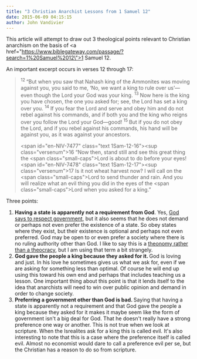 ```yaml
---
title: "3 Christian Anarchist Lessons from 1 Samuel 12"
date: 2015-06-09 04:15:15
author: John Vandivier
---
```




This article will attempt to draw out 3 theological points relevant to Christian anarchism on the basis of <a href=\"https://www.biblegateway.com/passage/?search=1%20Samuel%2012\">1 Samuel 12</a>.

An important excerpt occurs in verses 12 through 17:
<blockquote><span id=\"en-NIV-7473\" class=\"text 1Sam-12-12\"><sup class=\"versenum\">12 </sup>“But when you saw that Nahash king of the Ammonites was moving against you, you said to me, ‘No, we want a king to rule over us’—even though the <span class=\"small-caps\">Lord</span> your God was your king.</span> <span id=\"en-NIV-7474\" class=\"text 1Sam-12-13\"><sup class=\"versenum\">13 </sup>Now here is the king you have chosen, the one you asked for; see, the <span class=\"small-caps\">Lord</span> has set a king over you.</span> <span id=\"en-NIV-7475\" class=\"text 1Sam-12-14\"><sup class=\"versenum\">14 </sup>If you fear the <span class=\"small-caps\">Lord</span> and serve and obey him and do not rebel against his commands, and if both you and the king who reigns over you follow the <span class=\"small-caps\">Lord</span> your God—good!</span> <span id=\"en-NIV-7476\" class=\"text 1Sam-12-15\"><sup class=\"versenum\">15 </sup>But if you do not obey the <span class=\"small-caps\">Lord</span>, and if you rebel against his commands, his hand will be against you, as it was against your ancestors.</span>

<span id=\"en-NIV-7477\" class=\"text 1Sam-12-16\"><sup class=\"versenum\">16 </sup>“Now then, stand still and see this great thing the <span class=\"small-caps\">Lord</span> is about to do before your eyes!</span> <span id=\"en-NIV-7478\" class=\"text 1Sam-12-17\"><sup class=\"versenum\">17 </sup>Is it not wheat harvest now? I will call on the <span class=\"small-caps\">Lord</span> to send thunder and rain. And you will realize what an evil thing you did in the eyes of the <span class=\"small-caps\">Lord</span> when you asked for a king.”</span></blockquote>
Three points:
<ol>
	<li><strong>Having a state is apparently not a requirement from God</strong>. Yes, <a href=\"http://www.biblestudytools.com/nlt/romans/13.html\">God says to respect government</a>, but it also seems that he does not demand or perhaps not even prefer the existence of a state. So obey states where they exist, but their existence is optional and perhaps not even preferred. God may be open to or even prefer a society where there is no ruling authority other than God. I like to say this is a <a href=\"http://americanvision.org/948/theonomy-vs-theocracy/\">theonomy rather than a theocracy</a>, but I am using that term a bit strangely.</li>
	<li><strong>God gave the people a king because they asked for it. </strong>God is loving and just. In his love he sometimes gives us what we ask for, even if we are asking for something less than optimal. Of course he will end up using this toward his own end and perhaps that includes teaching us a lesson. One important thing about this point is that it lends itself to the idea that anarchists will need to win over public opinion and demand in order to change society.</li>
	<li><strong>Preferring a government other than God is bad. </strong>Saying that having a state is apparently not a requirement and that God gave the people a king because they asked for it makes it maybe seem like the form of government isn't a big deal for God. That he doesn't really have a strong preference one way or another. This is not true when we look at scripture. When the Isrealites ask for a king this is called evil. It's also interesting to note that this is a case where the preference itself is called evil. Almost no economist would dare to call a preference evil per se, but the Christian has a reason to do so from scripture.</li>
</ol>